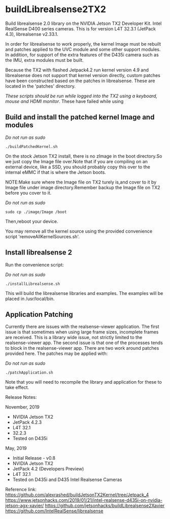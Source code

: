 # buildLibrealsense2TX2
Build librealsense 2.0 library on the NVIDIA Jetson TX2 Developer Kit. Intel RealSense D400 series cameras.
This is for version L4T 32.3.1 (JetPack 4.3), librealsense v2.33.1.

In order for librealsense to work properly, the kernel Image must be rebuilt and patches applied to the UVC module and some other support modules. In addition, for support of the extra features of the D435i camera such as the IMU, extra modules must be built.

Because the TX2 with flashed Jetpack4.2 run kernel version 4.9 and librealsense does not support that kernel version directly, custom patches have been constructed based on the patches in librealsense. These are located in the 'patches' directory.

*These scripts should be run while logged into the TX2 using a keyboard, mouse and HDMI monitor*. These have failed while using 

## Build and install the patched kernel Image and modules

*Do not run as sudo*
```
./buildPatchedKernel.sh
```

On the stock Jetson TX2 install, there is no zImage in the boot directory.So we just copy the Image file over.Note that if you are compiling on an external device, like a SSD, you should probably copy this over to the internal eMMC if that is where the Jetson boots.

NOTE:Make sure where the Image file on TX2 turely is,and cover to it by Image file under image directory.Remember backup the Image file on TX2 before you cover to it.

*Do not run as sudo*
```
sudo cp ./image/Image /boot
```

Then,reboot your device.

You may remove all the kernel source using the provided convenience script 'removeAllKernelSources.sh'.

## Install librealsense 2

Run the convenience script:

*Do not run as sudo*
```
./installLibrealsense.sh
```

This will build the librealsense libraries and examples. The examples will be placed in /usr/local/bin.

## Application Patching

Currently there are issues with the realsense-viewer application. The first issue is that sometimes when using large frame sizes, incomplete frames are received. This is a library wide issue, not strictly limited to the realsense-viewer app. The second issue is that one of the processes tends to block in the realsense-viewer app. There are two work around patches provided here. The patches may be applied with:

*Do not run as sudo*
```
./patchApplication.sh
```

Note that you will need to recompile the library and application for these to take effect.

Release Notes:

November, 2019
* NVIDIA Jetson TX2
* JetPack 4.2.3
* L4T 32.1
* 32.2.3
* Tested on D435i

May, 2019

* Initial Release - v0.8
* NVIDIA Jetson TX2
* JetPack 4.2 (Developers Preview)
* L4T 32.1
* Tested on D435i and D435 Intel Realsense Cameras

Reference link:
  https://github.com/alexrashed/buildJetsonTX2Kernel/tree/Jetpack_4
  https://www.jetsonhacks.com/2019/01/21/intel-realsense-d435i-on-nvidia-jetson-agx-xavier/
  https://github.com/jetsonhacks/buildLibrealsense2Xavier
  https://github.com/IntelRealSense/librealsense
